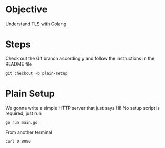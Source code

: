 # Objective
Understand TLS with Golang

# Steps
Check out the Git branch accordingly and follow the instructions in the README file

```
git checkout -b plain-setup
```

# Plain Setup
We gonna write a simple HTTP server that just says Hi!
No setup script is required, just run

```
go run main.go
```

From another terminal

```
curl 0:8080
```
